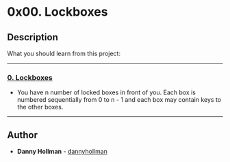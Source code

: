 # 0x00. Lockboxes

## Description
What you should learn from this project:

---

### [0. Lockboxes](./0-lockboxes.py)
* You have n number of locked boxes in front of you. 
Each box is numbered sequentially from 0 to n - 1 and each box may contain keys to the other boxes. 

---

## Author
* **Danny Hollman** - [dannyhollman](https://github.com/dannyhollman)